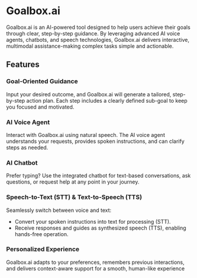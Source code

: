 # Goalbox.ai

Goalbox.ai is an AI-powered tool designed to help users achieve their goals through clear, step-by-step guidance. By leveraging advanced AI voice agents, chatbots, and speech technologies, Goalbox.ai delivers interactive, multimodal assistance-making complex tasks simple and actionable.

## Features
### Goal-Oriented Guidance
Input your desired outcome, and Goalbox.ai will generate a tailored, step-by-step action plan. Each step includes a clearly defined sub-goal to keep you focused and motivated.

### AI Voice Agent
Interact with Goalbox.ai using natural speech. The AI voice agent understands your requests, provides spoken instructions, and can clarify steps as needed.

### AI Chatbot
Prefer typing? Use the integrated chatbot for text-based conversations, ask questions, or request help at any point in your journey.

### Speech-to-Text (STT) & Text-to-Speech (TTS)
Seamlessly switch between voice and text:
- Convert your spoken instructions into text for processing (STT).
- Receive responses and guides as synthesized speech (TTS), enabling hands-free operation.

### Personalized Experience
Goalbox.ai adapts to your preferences, remembers previous interactions, and delivers context-aware support for a smooth, human-like experience
